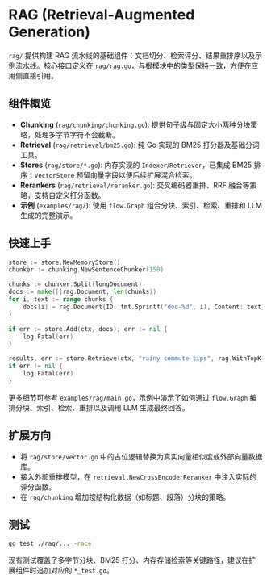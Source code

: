 # RAG (Retrieval-Augmented Generation)

`rag/` 提供构建 RAG 流水线的基础组件：文档切分、检索评分、结果重排序以及示例流水线。核心接口定义在 `rag/rag.go`，与根模块中的类型保持一致，方便在应用侧直接引用。

## 组件概览

- **Chunking** (`rag/chunking/chunking.go`): 提供句子级与固定大小两种分块策略，处理多字节字符不会截断。
- **Retrieval** (`rag/retrieval/bm25.go`): 纯 Go 实现的 BM25 打分器及基础分词工具。
- **Stores** (`rag/store/*.go`): 内存实现的 `Indexer`/`Retriever`，已集成 BM25 排序；`VectorStore` 预留向量字段以便后续扩展混合检索。
- **Rerankers** (`rag/retrieval/reranker.go`): 交叉编码器重排、RRF 融合等策略，支持自定义打分函数。
- **示例** (`examples/rag/`): 使用 `flow.Graph` 组合分块、索引、检索、重排和 LLM 生成的完整演示。

## 快速上手

```go
store := store.NewMemoryStore()
chunker := chunking.NewSentenceChunker(150)

chunks := chunker.Split(longDocument)
docs := make([]rag.Document, len(chunks))
for i, text := range chunks {
    docs[i] = rag.Document{ID: fmt.Sprintf("doc-%d", i), Content: text}
}

if err := store.Add(ctx, docs); err != nil {
    log.Fatal(err)
}

results, err := store.Retrieve(ctx, "rainy commute tips", rag.WithTopK(3))
if err != nil {
    log.Fatal(err)
}
```

更多细节可参考 `examples/rag/main.go`，示例中演示了如何通过 `flow.Graph` 编排分块、索引、检索、重排以及调用 LLM 生成最终回答。

## 扩展方向

- 将 `rag/store/vector.go` 中的占位逻辑替换为真实向量相似度或外部向量数据库。
- 接入外部重排模型，在 `retrieval.NewCrossEncoderReranker` 中注入实际的评分函数。
- 在 `rag/chunking` 增加按结构化数据（如标题、段落）分块的策略。

## 测试

```bash
go test ./rag/... -race
```

现有测试覆盖了多字节分块、BM25 打分、内存存储检索等关键路径，建议在扩展组件时追加对应的 `*_test.go`。
